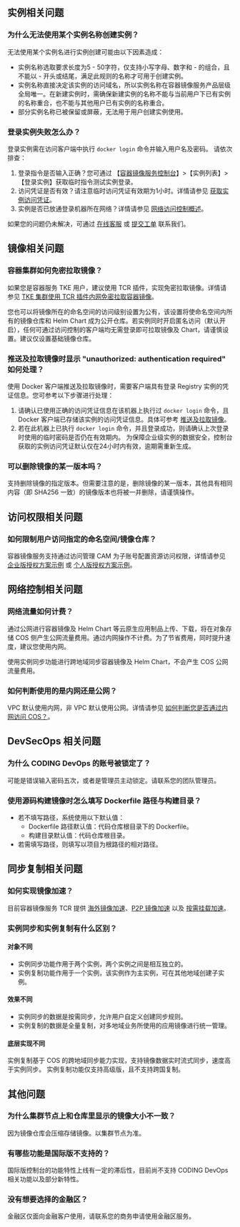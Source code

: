 ## 实例相关问题
### 为什么无法使用某个实例名称创建实例？
无法使用某个实例名进行实例创建可能由以下因素造成：
- 实例名称选取要求长度为5 - 50字符，仅支持小写字母、数字和 - 的组合，且不能以 - 开头或结尾，满足此规则的名称才可用于创建实例。  
- 实例名称直接决定该实例的访问域名，所以实例名称在容器镜像服务产品层级全局唯一。在新建实例时，需确保新建实例的名称不能与当前用户下已有实例的名称重合，也不能与其他用户已有实例的名称重合。
- 部分实例名称已被保留或屏蔽，无法用于用户创建实例使用。


### 登录实例失败怎么办？
登录实例需在访问客户端中执行 `docker login` 命令并输入用户名及密码。
请依次排查：
1. 登录指令是否输入正确？您可通过 【[容器镜像服务控制台](https://console.cloud.tencent.com/tcr/instance)】>【实例列表】>【登录实例】获取临时指令测试实例登录。
2. 访问凭证是否有效？请注意临时访问凭证有效期为1小时。详情请参见 [获取实例访问凭证](https://cloud.tencent.com/document/product/1141/41829)。
3. 实例是否已放通登录机器所在网络？详情请参见 [网络访问控制概述](https://cloud.tencent.com/document/product/1141/41836)。

如果您的问题仍未解决，可通过 [在线客服](https://cloud.tencent.com/act/event/Online_service?from=doc_457) 或 [提交工单](https://console.cloud.tencent.com/workorder/category) 联系我们。






## 镜像相关问题


### 容器集群如何免密拉取镜像？
如果您是容器服务 TKE 用户，建议使用 TCR 插件，实现免密拉取镜像。详情请参见 [TKE 集群使用 TCR 插件内网免密拉取容器镜像](https://cloud.tencent.com/document/product/1141/48184)。

您也可以将镜像所在的命名空间的访问级别设置为公有，该设置将使命名空间内所有的镜像仓库和 Helm Chart 成为公开仓库。若实例同时开启匿名访问（默认开启），任何可通过访问控制的客户端均无需登录即可拉取镜像及 Chart，请谨慎设置。建议仅设置基础镜像仓库。




### 推送及拉取镜像时显示 "unauthorized: authentication required" 如何处理？
使用 Docker 客户端推送及拉取镜像时，需要客户端具有登录 Registry 实例的凭证信息。您可参考以下步骤进行处理：
1. 请确认已使用正确的访问凭证信息在该机器上执行过 `docker login` 命令，且 Docker 客户端已存储该实例的访问凭证信息。具体可参考 [推送及拉取镜像](https://cloud.tencent.com/document/product/1141/39287#.E6.8E.A8.E9.80.81.E5.AE.B9.E5.99.A8.E9.95.9C.E5.83.8F)。  
2. 若在此机器上已执行 `docker login` 命令，并且登录成功，则请确认上次登录时使用的临时密码是否仍在有效期内。
为保障企业级实例的数据安全，控制台获取的实例访问凭证默认仅在24小时内有效，逾期需重新生成。

### 可以删除镜像的某一版本吗？
支持删除镜像的指定版本。但需要注意的是，删除镜像的某一版本，其他具有相同内容（即 SHA256 一致）的镜像版本也将被一并删除，请谨慎操作。



## 访问权限相关问题

### 如何限制用户访问指定的命名空间/镜像仓库？
容器镜像服务支持通过访问管理 CAM 为子账号配置资源访问权限，详情请参见 [企业版授权方案示例](https://cloud.tencent.com/document/product/1141/41417) 或 [个人版授权方案示例](https://cloud.tencent.com/document/product/1141/41409)。


## 网络控制相关问题

### 网络流量如何计费？
通过公网进行容器镜像及 Helm Chart 等云原生应用制品上传、下载，将在对象存储 COS 侧产生公网流量费用。通过内网操作不计费。为了节省费用，同时提升速度，建议您使用内网。

<dx-alert infotype="notice" title="">
使用实例同步功能进行跨地域同步容器镜像及 Helm Chart，不会产生 COS 公网流量费用。
</dx-alert>




### 如何判断使用的是内网还是公网？
VPC 默认使用内网，非 VPC 默认使用公网。详情请参见 [如何判断您是否通过内网访问 COS？](https://cloud.tencent.com/document/product/436/30740#.E5.A6.82.E4.BD.95.E5.88.A4.E6.96.AD.E6.82.A8.E6.98.AF.E5.90.A6.E9.80.9A.E8.BF.87.E5.86.85.E7.BD.91.E8.AE.BF.E9.97.AE-cos.EF.BC.9F)。









## DevSecOps 相关问题
### 为什么 CODING DevOps 的账号被锁定了？
可能是错误输入密码五次，或者是管理员主动锁定。请联系您的团队管理员。

### 使用源码构建镜像时怎么填写 Dockerfile 路径与构建目录？
- 若不填写路径，系统使用以下默认值：
  - Dockerfile 路径默认值：代码仓库根目录下的 Dockerfile。
  - 构建目录默认值：代码仓库根目录。
- 若需填写路径，则填写以项目为根路径的相对路径。




## 同步复制相关问题

### 如何实现镜像加速？
目前容器镜像服务 TCR 提供 [海外镜像加速](https://cloud.tencent.com/document/product/457/51237)、[P2P 镜像加速](https://cloud.tencent.com/document/product/457/49219) 以及 [按需挂载加速](https://cloud.tencent.com/document/product/1141/53928)。


### 实例同步和实例复制有什么区别？
#### 对象不同
- 实例同步功能作用于两个实例，两个实例之间是相互独立的。
- 实例复制功能作用于一个实例，该实例作为主实例，可在其他地域创建子实例。

#### 效果不同
- 实例同步的数据是按需同步，允许用户自定义创建同步规则。
- 实例复制的数据是全量复制，对多地域业务所使用的应用镜像进行统一管理。

#### 底层实现不同
实例复制基于 COS 的跨地域同步能力实现，支持镜像数据实时流式同步，速度高于实例同步。
实例复制功能仅支持高级版，且不支持跨国复制。



## 其他问题
### 为什么集群节点上和仓库里显示的镜像大小不一致？
因为镜像仓库会压缩存储镜像。以集群节点为准。

### 有哪些功能是国际版不支持的？

国际版控制台的功能特性上线有一定的滞后性，目前尚不支持 CODING DevOps 相关功能以及部分新特性。

### 没有想要选择的金融区？

金融区仅面向金融客户使用，请联系您的商务申请使用金融区服务。
